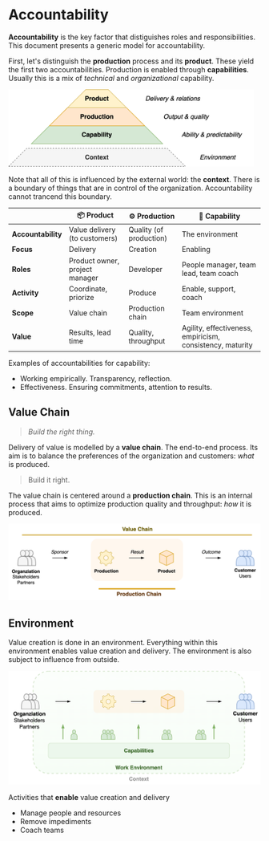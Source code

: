 # Accountability

**Accountability** is the key factor that distiguishes roles and responsibilities. This document presents a generic model for accountability.

First, let's distinguish the **production** process and its **product**. These yield the first two accountabilities. Production is enabled through **capabilities**. Usually this is a mix of *technical* and *organizational* capability.



<img src="../img/pyramid-capability-production-product.png" alt="pyramid-capability-production-product" style="width:35em;" />

Note that all of this is influenced by the external world: the **context**. There is a boundary of things that are in control of the organization. Accountability cannot trancend this boundary.

|                    | 📦 Product                      | ⚙️ Production            | 👤 Capability                                              |
| ------------------ | ------------------------------ | ----------------------- | --------------------------------------------------------- |
| **Accountability** | Value delivery (to customers)  | Quality (of production) | The environment                                           |
| **Focus**          | Delivery                       | Creation                | Enabling                                                  |
| **Roles**          | Product owner, project manager | Developer               | People manager, team lead, team coach                     |
| **Activity**       | Coordinate, priorize           | Produce                 | Enable, support, coach                                    |
| **Scope**          | Value chain                    | Production chain        | Team environment                                          |
| **Value**          | Results, lead time             | Quality, throughput     | Agility, effectiveness, empiricism, consistency, maturity |

Examples of accountabilities for capability:

- Working empirically. Transparency, reflection.
- Effectiveness. Ensuring commitments, attention to results.

## Value Chain

> *Build the right thing.*

Delivery of value is modelled by a **value chain**. The end-to-end process. Its aim is to balance the preferences of the organization and customers: *what* is produced.

> Build it right.

The value chain is centered around a **production chain**. This is an internal process that aims to optimize production quality and throughput: *how* it is produced.

<img src="../img/value-chain-production-chain.png" alt="value-chain-production-chain" style="width:45em" />

## Environment

Value creation is done in an environment. Everything within this environment enables value creation and delivery. The environment is also subject to influence from outside.

<img src="../img/value-chain-environment.png" alt="value-chains-environment" style="width:40em;" />

Activities that **enable** value creation and delivery

- Manage people and resources
- Remove impediments
- Coach teams



